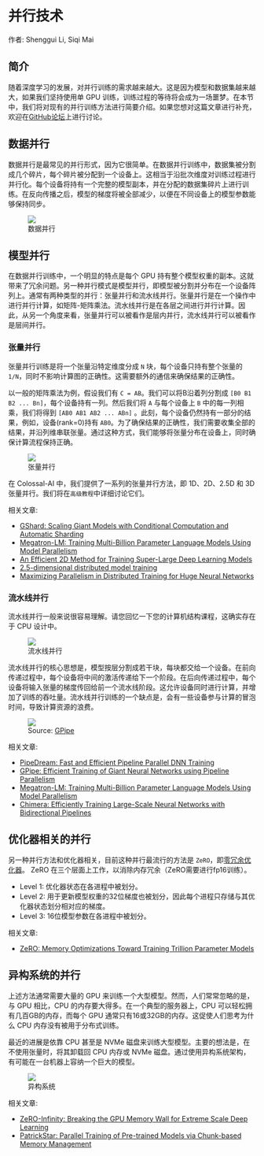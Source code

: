 # 并行技术

作者: Shenggui Li, Siqi Mai

## 简介

随着深度学习的发展，对并行训练的需求越来越大。这是因为模型和数据集越来越大，如果我们坚持使用单 GPU 训练，训练过程的等待将会成为一场噩梦。在本节中，我们将对现有的并行训练方法进行简要介绍。如果您想对这篇文章进行补充，欢迎在[GitHub论坛](https://github.com/hpcaitech/ColossalAI/discussions)上进行讨论。

## 数据并行

数据并行是最常见的并行形式，因为它很简单。在数据并行训练中，数据集被分割成几个碎片，每个碎片被分配到一个设备上。这相当于沿批次维度对训练过程进行并行化。每个设备将持有一个完整的模型副本，并在分配的数据集碎片上进行训练。在反向传播之后，模型的梯度将被全部减少，以便在不同设备上的模型参数能够保持同步。

<figure style={{textAlign: "center"}}>
<img src="https://s2.loli.net/2022/01/28/WSAensMqjwHdOlR.png"/>
<figcaption>数据并行</figcaption>
</figure>

## 模型并行

在数据并行训练中，一个明显的特点是每个 GPU 持有整个模型权重的副本。这就带来了冗余问题。另一种并行模式是模型并行，即模型被分割并分布在一个设备阵列上。通常有两种类型的并行：张量并行和流水线并行。张量并行是在一个操作中进行并行计算，如矩阵-矩阵乘法。流水线并行是在各层之间进行并行计算。因此，从另一个角度来看，张量并行可以被看作是层内并行，流水线并行可以被看作是层间并行。

### 张量并行

张量并行训练是将一个张量沿特定维度分成 `N` 块，每个设备只持有整个张量的 `1/N`，同时不影响计算图的正确性。这需要额外的通信来确保结果的正确性。

以一般的矩阵乘法为例，假设我们有 `C = AB`。我们可以将B沿着列分割成 `[B0 B1 B2 ... Bn]`，每个设备持有一列。然后我们将 `A` 与每个设备上 `B` 中的每一列相乘，我们将得到 `[AB0 AB1 AB2 ... ABn]` 。此刻，每个设备仍然持有一部分的结果，例如，设备(rank=0)持有 `AB0`。为了确保结果的正确性，我们需要收集全部的结果，并沿列维串联张量。通过这种方式，我们能够将张量分布在设备上，同时确保计算流程保持正确。

<figure style={{textAlign: "center"}}>
<img src="https://s2.loli.net/2022/01/28/2ZwyPDvXANW4tMG.png"/>
<figcaption>张量并行</figcaption>
</figure>

在 Colossal-AI 中，我们提供了一系列的张量并行方法，即 1D、2D、2.5D 和 3D 张量并行。我们将在`高级教程`中详细讨论它们。


相关文章:
- [GShard: Scaling Giant Models with Conditional Computation and Automatic Sharding](https://arxiv.org/abs/2006.16668)
- [Megatron-LM: Training Multi-Billion Parameter Language Models Using Model Parallelism](https://arxiv.org/abs/1909.08053)
- [An Efficient 2D Method for Training Super-Large Deep Learning Models](https://arxiv.org/abs/2104.05343)
- [2.5-dimensional distributed model training](https://arxiv.org/abs/2105.14500)
- [Maximizing Parallelism in Distributed Training for Huge Neural Networks](https://arxiv.org/abs/2105.14450)

### 流水线并行

流水线并行一般来说很容易理解。请您回忆一下您的计算机结构课程，这确实存在于 CPU 设计中。

<figure style={{textAlign: "center"}}>
<img src="https://s2.loli.net/2022/01/28/at3eDv7kKBusxbd.png"/>
<figcaption>流水线并行</figcaption>
</figure>

流水线并行的核心思想是，模型按层分割成若干块，每块都交给一个设备。在前向传递过程中，每个设备将中间的激活传递给下一个阶段。在后向传递过程中，每个设备将输入张量的梯度传回给前一个流水线阶段。这允许设备同时进行计算，并增加了训练的吞吐量。流水线并行训练的一个缺点是，会有一些设备参与计算的冒泡时间，导致计算资源的浪费。

<figure style={{textAlign: "center"}}>
<img src="https://s2.loli.net/2022/01/28/sDNq51PS3Gxbw7F.png"/>
<figcaption>Source: <a href="https://arxiv.org/abs/1811.06965">GPipe</a></figcaption>
</figure>

相关文章:
- [PipeDream: Fast and Efficient Pipeline Parallel DNN Training](https://arxiv.org/abs/1806.03377)
- [GPipe: Efficient Training of Giant Neural Networks using Pipeline Parallelism](https://arxiv.org/abs/1811.06965)
- [Megatron-LM: Training Multi-Billion Parameter Language Models Using Model Parallelism](https://arxiv.org/abs/1909.08053)
- [Chimera: Efficiently Training Large-Scale Neural Networks with Bidirectional Pipelines](https://arxiv.org/abs/2107.06925)


## 优化器相关的并行

另一种并行方法和优化器相关，目前这种并行最流行的方法是 `ZeRO`，即[零冗余优化器](https://arxiv.org/abs/1910.02054)。 ZeRO 在三个层面上工作，以消除内存冗余（ZeRO需要进行fp16训练）。

- Level 1: 优化器状态在各进程中被划分。
- Level 2: 用于更新模型权重的32位梯度也被划分，因此每个进程只存储与其优化器状态划分相对应的梯度。
- Level 3: 16位模型参数在各进程中被划分。

相关文章:
- [ZeRO: Memory Optimizations Toward Training Trillion Parameter Models](https://arxiv.org/abs/1910.02054)


## 异构系统的并行

上述方法通常需要大量的 GPU 来训练一个大型模型。然而，人们常常忽略的是，与 GPU 相比，CPU 的内存要大得多。在一个典型的服务器上，CPU 可以轻松拥有几百GB的内存，而每个 GPU 通常只有16或32GB的内存。这促使人们思考为什么 CPU 内存没有被用于分布式训练。

最近的进展是依靠 CPU 甚至是 NVMe 磁盘来训练大型模型。主要的想法是，在不使用张量时，将其卸载回 CPU 内存或 NVMe 磁盘。通过使用异构系统架构，有可能在一台机器上容纳一个巨大的模型。

<figure style={{textAlign: "center"}}>
<img src="https://s2.loli.net/2022/01/28/qLHD5lk97hXQdbv.png"/>
<figcaption>异构系统</figcaption>
</figure>

相关文章:
- [ZeRO-Infinity: Breaking the GPU Memory Wall for Extreme Scale Deep Learning](https://arxiv.org/abs/2104.07857)
- [PatrickStar: Parallel Training of Pre-trained Models via Chunk-based Memory Management](https://arxiv.org/abs/2108.05818)
